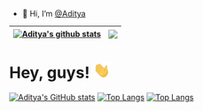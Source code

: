 - 👋 Hi, I’m [@Aditya](https://github.com/adityaanandz)

<!---
adityaanandz/adityaanandz is a ✨ special ✨ repository because its `README.md` (this file) appears on your GitHub profile.
You can click the Preview link to take a look at your changes.
--->
| <a href="https://github.com/adityaanandz/github-readme-stats"><img align="center" src="https://github-readme-stats.vercel.app/api?username=adityaanandz&show_icons=true&include_all_commits=true&theme=buefy&hide_border=true" alt="Aditya's github stats" /></a> | <a href="https://github.com/adityaanandz/github-readme-stats"><img align="center" src="https://github-readme-stats.vercel.app/api/top-langs/?username=adityaanandz&layout=compact&theme=buefy&hide_border=true" /></a> |
| ------------- | ------------- |
# Hey, guys! <img src="https://github.com/adityaanandz/adityaanandz/blob/e54e9b87628883ebfadc0712de7dfe1926435ab2/Hi.gif" width="30px">
[![Aditya's GitHub stats](https://github-readme-stats.vercel.app/api?username=adityaanandz&show_icons=true&theme=radical)](https://github.com/adityaanandz/github-readme-stats)
[![Top Langs](https://github-readme-stats.vercel.app/api/top-langs/?username=adityaanandz&langs_count=8)](https://github.com/adityaanandz/github-readme-stats)
[![Top Langs](https://github-readme-stats.vercel.app/api/top-langs/?username=adityaanandz&layout=compact)](https://github.com/adityanandz/github-readme-stats)
